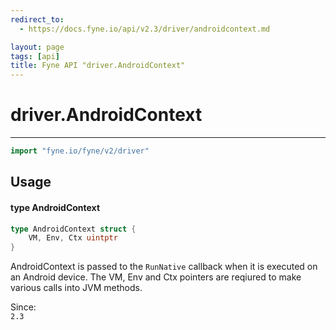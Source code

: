 ```yaml
---
redirect_to:
  - https://docs.fyne.io/api/v2.3/driver/androidcontext.md

layout: page
tags: [api]
title: Fyne API "driver.AndroidContext"
---
```



# driver.AndroidContext
---
```go
import "fyne.io/fyne/v2/driver"
```

## Usage

#### type AndroidContext

```go
type AndroidContext struct {
	VM, Env, Ctx uintptr
}
```

AndroidContext is passed to the `RunNative` callback when it is executed on an Android device. The VM, Env and Ctx pointers are reqiured to make various calls into JVM methods.


<div class="since">Since: <code>
2.3</code></div>
